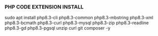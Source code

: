 ### PHP CODE EXTENSION INSTALL  
sudo apt install php8.3-cli php8.3-common php8.3-mbstring php8.3-xml php8.3-bcmath php8.3-curl php8.3-mysql php8.3-zip php8.3-readline php8.3-gd php8.3-pgsql unzip curl git composer -y
